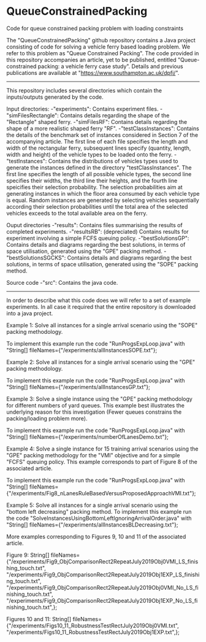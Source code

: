 # QueueConstrainedPacking
Code for queue constrained packing problem with loading constraints

The "QueueConstrainedPacking" github repository contains a Java project consisting of code for solving a vehicle ferry based loading problem. We refer to this problem as "Queue Constrained Packing". The code provided in this repository accompanies an article, yet to be published, entitled "Queue-constrained packing: a vehicle ferry case study". Details and previous publications are available at "https://www.southampton.ac.uk/dpfi/".

-------------------------------------------------------------------------------------------------

This repository includes several directories which contain the inputs/outputs generated by the code. 

Input directories: 
-"experiments": Contains experiment files.
-"simFilesRectangle": Contains details regarding the shape of the "Rectangle" shaped ferry.
-"simFilesRF": Contains details regarding the shape of a more realistic shaped ferry "RF".
-"testClassInstances": Contains the details of the benchmark set of instances considered in Section 7 of the accompanying article. The first line of each file specifies the length and width of the rectangular ferry, subsequent lines specify (quantity, length, width and height) of the vehicle types to be loaded onto the ferry. 
-"testInstances": Contains the distributions of vehicles types used to generate the instances defined in the directory "testClassInstances". The first line specifies the length of all possible vehicle types, the second line specifies their widths, the third line their heights, and the fourth line speicifies their selection probability. The selection probabilities aim at generating instances in which the floor area consumed by each vehicle type is equal. Random instances are generated by selecting vehicles sequentially according their selection probabilities until the total area of the selected vehicles exceeds to the total available area on the ferry.

Ouput directories
-"results": Contains files summarising the results of completed experiments.
-"resultsRB": (depreciated) Contains results for experiment involving a simple FCFS queuing policy.
-"bestSolutionsGP": Contains details and diagrams regarding the best solutions, in terms of space utilisation, generated using the "GPE" packing method.
-"bestSolutionsSGCKS": Contains details and diagrams regarding the best solutions, in terms of space utilisation, generated using the "SOPE" packing method.

Source code
-"src": Contains the java code.

-------------------------------

In order to describe what this code does we will refer to a set of example experiments. In all case it required that the entire repository is downloaded into a java project.

Example 1: Solve all instances for a single arrival scenario using the "SOPE" packing methodology.

To implement this example run the code "RunProgsExpLoop.java" with "String[] fileNames={"/experiments/allInstancesSOPE.txt"};

Example 2: Solve all instances for a single arrival scenario using the "GPE" packing methodology.

To implement this example run the code "RunProgsExpLoop.java" with "String[] fileNames={"/experiments/allInstancesGP.txt"};

Example 3: Solve a single instance using the "GPE" packing methodology for different numbers of yard queues. This example best illustrates the underlying reason for this investigation (Fewer queues constrains the packing/loading problem more).

To implement this example run the code "RunProgsExpLoop.java" with "String[] fileNames={"/experiments/numberOfLanesDemo.txt"};

Example 4: Solve a single instance for 15 training arrival scenarios using the "GPE" packing methodology for the "VMI" objective and for a simple "FCFS" queuing policy. This example corresponds to part of Figure 8 of the associated article.

To implement this example run the code "RunProgsExpLoop.java" with "String[] fileNames={"/experiments/Fig8_nLanesRuleBasedVersusProposedApproachVMI.txt"};

Example 5: Solve all instances for a single arrival scenario using the "bottom left decreasing" packing method.
To implement this example run the code "SolveInstancesUsingBottomLeftIgnoringArrivalOrder.java" with "String[] fileNames={"/experiments/allInstancesBLDecreasing.txt"};

More examples corresponding to Figures 9, 10 and 11 of the associated article.

Figure 9:
String[] fileNames={"/experiments/Fig9_ObjComparisonRect2RepeatJuly2019Obj0VMI_LS_finishing_touch.txt",
"/experiments/Fig9_ObjComparisonRect2RepeatJuly2019Obj1EXP_LS_finishing_touch.txt",
"/experiments/Fig9_ObjComparisonRect2RepeatJuly2019Obj0VMI_No_LS_finishing_touch.txt",
"/experiments/Fig9_ObjComparisonRect2RepeatJuly2019Obj1EXP_No_LS_finishing_touch.txt",};

			
Figures 10 and 11:
String[] fileNames={"/experiments/Figs10_11_RobustnessTestRectJuly2019Obj0VMI.txt",
"/experiments/Figs10_11_RobustnessTestRectJuly2019Obj1EXP.txt",};

